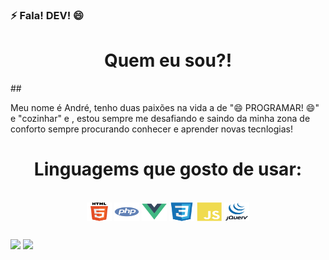 ### ⚡ Fala! DEV! 😄

<h1 align="center"> Quem eu sou?! </h1>
##
<p>
   Meu nome é André, tenho duas paixões na vida a de "😄 PROGRAMAR! 😄" e "cozinhar" e , estou sempre me desafiando e saindo da minha zona de conforto sempre procurando     conhecer e aprender novas tecnlogias!
</p>

<h1 align="center"> Linguagems que gosto de usar:</h1>

<div style="display: inline_block" align="center"><br>
   <img align="center" alt="VUEJS" height="30" width="40" src="https://github.com/devicons/devicon/blob/master/icons/html5/html5-original-wordmark.svg">
  <img align="center" alt="VUEJS" height="30" width="40" src="https://github.com/devicons/devicon/blob/master/icons/php/php-plain.svg">
   <img align="center" alt="VUEJS" height="30" width="40" src="https://github.com/devicons/devicon/blob/master/icons/vuejs/vuejs-original.svg">
   <img align="center" alt="CSS" height="30" width="40" src="https://raw.githubusercontent.com/devicons/devicon/master/icons/css3/css3-original.svg">  
    <img align="center" alt="JAVA" height="30" width="40" src="https://raw.githubusercontent.com/devicons/devicon/master/icons/javascript/javascript-plain.svg">
     <img align="center" alt="JAVA" height="30" width="40" src="https://github.com/devicons/devicon/blob/master/icons/jquery/jquery-original-wordmark.svg">
 
</div>
  
  
   
   ##

 	
  <a href = "mailto:andrekrugdev@gmail.com"><img src="https://img.shields.io/badge/-outlook-%23333?style=for-the-badge&logo=microsoft&logoColor=white" target="_blank"></a>
  <a href="#" target="_blank"><img src="https://img.shields.io/badge/-LinkedIn-%230077B5?style=for-the-badge&logo=linkedin&logoColor=white" target="_blank"></a>
   


<!--
**krugio/krugio** is a ✨ _special_ ✨ repository because its `README.md` (this file) appears on your GitHub profile.

Here are some ideas to get you started:

- 🔭 I’m currently working on ...
- 🌱 I’m currently learning ...
- 👯 I’m looking to collaborate on ...
- 🤔 I’m looking for help with ...
- 💬 Ask me about ...
- 📫 How to reach me: ...
- 😄 Pronouns: ...
- ⚡ Fun fact: ...
-->
